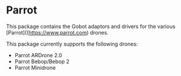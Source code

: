 # Parrot

This package contains the Gobot adaptors and drivers for the various [Parrot]((https://www.parrot.com) drones.

This package currently supports the following drones:
- Parrot ARDrone 2.0
- Parrot Bebop/Bebop 2
- Parrot Minidrone
